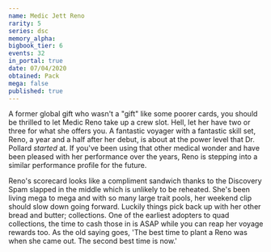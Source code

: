 ```yaml
---
name: Medic Jett Reno
rarity: 5
series: dsc
memory_alpha:
bigbook_tier: 6
events: 32
in_portal: true
date: 07/04/2020
obtained: Pack
mega: false
published: true
---
```


A former global gift who wasn't a "gift" like some poorer cards, you should be thrilled to let Medic Reno take up a crew slot. Hell, let her have two or three for what she offers you. A fantastic voyager with a fantastic skill set, Reno, a year and a half after her debut, is about at the power level that Dr. Pollard *started* at. If you've been using that other medical wonder and have been pleased with her performance over the years, Reno is stepping into a similar performance profile for the future.

Reno's scorecard looks like a compliment sandwich thanks to the Discovery Spam slapped in the middle which is unlikely to be reheated. She's been living mega to mega and with so many large trait pools, her weekend clip should slow down going forward. Luckily things pick back up with her other bread and butter; collections. One of the earliest adopters to quad collections, the time to cash those in is ASAP while you can reap her voyage rewards too. As the old saying goes, 'The best time to plant a Reno was when she came out. The second best time is now.'
